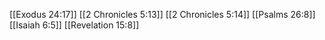 [[Exodus 24:17]]
[[2 Chronicles 5:13]]
[[2 Chronicles 5:14]]
[[Psalms 26:8]]
[[Isaiah 6:5]]
[[Revelation 15:8]]
